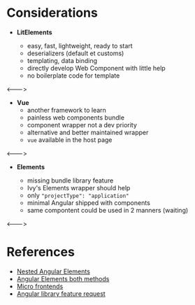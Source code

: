 # Considerations

- **LitElements**

  - easy, fast, lightweight, ready to start
  - deserializers (default et customs)
  - templating, data binding
  - directly develop Web Component with little help
  - no boilerplate code for template

<--->

- **Vue**
  - another framework to learn
  - painless web components bundle
  - component wrapper not a dev priority
  - alternative and better maintained wrapper
  - `vue` available in the host page

<--->

- **Elements**

  - missing bundle library feature
  - Ivy's Elements wrapper should help
  - only `"projectType": "application"`
  - minimal Angular shipped with components
  - same compontent could be used in 2 manners (waiting)

<--->

# References

- [Nested Angular Elements](https://stackblitz.com/edit/nesting-angular-elements-example-g9kxmf)
- [Angular Elements both methods](https://angular.io/guide/elements)
- [Micro frontends](https://medium.com/@tomsoderlund/micro-frontends-a-microservice-approach-to-front-end-web-development-f325ebdadc16)
- [Angular library feature request](https://github.com/angular/angular-cli/issues/13999)
